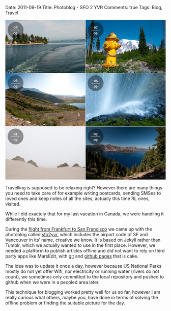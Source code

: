 Date: 2011-09-19
Title: Photoblog - SFO 2 YVR
Comments: true
Tags: Blog, Travel

<a href="https://sfo2yvr.github.com"><img src="/assets/images/2011/9/sfo2yvr-images.jpg" alt="" /></a>

<p>Travelling is supposed to be relaxing right? However there are many things you need to take care of for example
    writing postcards, sending SMSes to loved ones and keep notes of all the sites, actually this time RL ones, visited.
</p>

<p>While I did exactely that for my last vacation in Canada, we were handling it differently this time.</p>

<p>During the <a href="https://sfo2yvr.github.com/2011/08/28/Flug-nach-San-Francisco.html">flight from Frankfurt to San
        Francisco</a> we came up with the photoblog called <a href="https://sfo2yvr.github.com">sfo2yvr</a>, which
    includes the airport code of SF and Vancouver in its&#8217; name, creative we know. It is based on Jekyll rather
    than Tumblr, which we actually wanted to use in the first place. However, we needed a platform to publish articles
    offline and did not want to rely on third party apps like MarsEdit, with <a href="https://git-scm.com">git</a> and <a
        href="https://pages.github.com">github pages</a> that is cake.</p>

<p>The idea was to update it once a day, however because US National Parks mostly do not yet offer Wifi, nor electricity
    or running water (rivers do not count), we sometimes only committed to the local repository and pushed to github
    when we were in a peopled area later.</p>

<p>This technique for blogging worked pretty well for us so far, however I am really curious what others, maybe you,
    have done in terms of solving the offline problem or finding the suitable picture for the day.</p>
